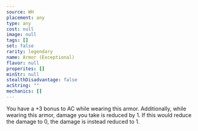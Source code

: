 ```yaml
---
source: WH
placement: any
type: any
cost: null
image: null
tags: []
set: false
rarity: legendary
name: Armor (Exceptional)
flavor: null
properites: []
minStr: null
stealthDisadvantage: false
acString: ""
mechanics: []
---
```

You have a +3 bonus to AC while wearing this armor. Additionally, while wearing this armor, damage you take is reduced by 1. If this would reduce the damage to 0, the damage is instead reduced to 1.